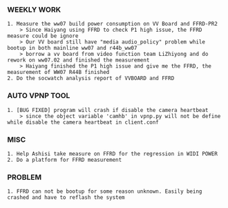 ### WEEKLY WORK
    1. Measure the ww07 build power consumption on VV Board and FFRD-PR2
        > Since Haiyang using FFRD to check P1 high issue, the FFRD measure could be ignore
        > Our VV board still have "media audio_policy" problem while bootup in both mainline ww07 and r44b_ww07
        > borrow a vv board from video function team LiZhiyong and do rework on ww07.02 and finished the measurement
        > Haiyang finished the P1 high issue and give me the FFRD, the measurement of WW07 R44B finished
    2. Do the socwatch analysis report of VVBOARD and FFRD

### AUTO VPNP TOOL
    1. [BUG FIXED] program will crash if disable the camera heartbeat
        > since the object variable 'camhb' in vpnp.py will not be define while disable the camera heartbeat in client.conf


### MISC
    1. Help Ashisi take measure on FFRD for the regression in WIDI POWER
    2. Do a platform for FFRD measurement

### PROBLEM
    1. FFRD can not be bootup for some reason unknown. Easily being crashed and have to reflash the system

